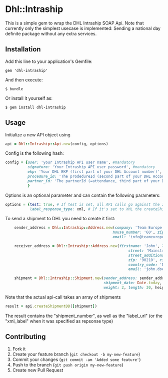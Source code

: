 # Dhl::Intraship

This is a simple gem to wrap the DHL Intraship SOAP Api. Note that currently only the simplest usecase is implemented:
Sending a national day definite package without any extra services.

## Installation

Add this line to your application's Gemfile:

    gem 'dhl-intraship'

And then execute:

    $ bundle

Or install it yourself as:

    $ gem install dhl-intraship

## Usage

Initialize a new API object using

```ruby
api = Dhl::Infraship::Api.new(config, options)
```

Config is the following hash:

```ruby
config = {user: 'your Intraship API user name', #mandatory
          signature: 'Your Intraship API user password', #mandatory
          ekp: 'Your DHL EKP (first part of your DHL Account number)', #mandatory
          procedure_id: 'The prodedureId (second part of your DHL Account number)', #optional, defaults to '01'
          partner_id: 'The partnerId (=attendance, third part of your DHL Account number)' #optional, defaults to '01'
          }
```

Options is an optional parameter and can contain the following parameters:

```ruby
options = {test: true, # If test is set, all API calls go against the Intraship test system
           label_response_type: xml, # If it's set to XML the createShipment-Calls return the label data as XML instead of the PDF-Link }
```

To send a shipment to DHL you need to create it first:

```ruby
    sender_address = Dhl::Intraship::Address.new(company: 'Team Europe Ventures', street: 'Mohrenstraße',
                                                house_number: '60', zip: '10117', city: 'Berlin', country_code: 'DE',
                                                email: 'info@teameurope.net')

    receiver_address = Dhl::Intraship::Address.new(firstname: 'John', lastname: 'Doe',
                                                       street: 'Mainstreet', house_number: '10',
                                                       street_additional: 'Appartment 2a',
                                                       zip: '90210', city: 'Springfield',
                                                       country_code: 'DE',
                                                       email: 'john.doe@example.com')

    shipment = Dhl::Intraship::Shipment.new(sender_address: sender_address, receiver_address: receiver_address,
                                            shipment_date: Date.today,
                                            weight: 2, length: 30, height:15 width: 25)

```

Note that the actual api-call takes an array of shipments

```ruby
result = api.createShipmentDD([shipment])
```

The result contains the "shipment_number", as well as the "label_url" (or the "xml_label" when it was specified as repsonse type)

## Contributing

1. Fork it
2. Create your feature branch (`git checkout -b my-new-feature`)
3. Commit your changes (`git commit -am 'Added some feature'`)
4. Push to the branch (`git push origin my-new-feature`)
5. Create new Pull Request
